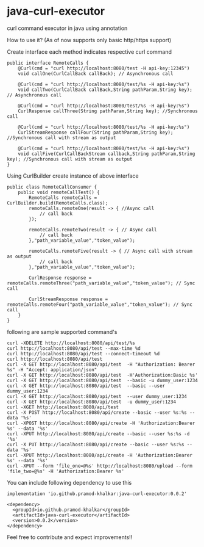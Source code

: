 # java-curl-executor
curl command executor in java using annotation


How to use it? (As of now supports only basic http/https support)

Create interface each method indicates respective curl command

    public interface RemoteCalls {
        @Curl(cmd = "curl http://localhost:8080/test -H api-key:12345")
        void callOne(CurlCallBack callBack); // Asynchronous call

        @Curl(cmd = "curl http://localhost:8080/test/%s -H api-key:%s")
        void callTwo(CurlCallBack callBack,String pathParam,String key); // Asynchronous call

        @Curl(cmd = "curl http://localhost:8080/test/%s -H api-key:%s")
        CurlResponse callThree(String pathParam,String key); //Synchronous call

        @Curl(cmd = "curl http://localhost:8080/test/%s -H api-key:%s")
        CurlStreamResponse callFour(String pathParam,String key); //Synchronous call with stream as output

        @Curl(cmd = "curl http://localhost:8080/test/%s -H api-key:%s")
        void callFive(CurlCallBackStream callback,String pathParam,String key); //Synchronous call with stream as output
    }

Using CurlBuilder create instance of above interface

    public class RemoteCallConsumer {
        public void remoteCallTest() {
            RemoteCalls remoteCalls = CurlBuilder.build(RemoteCalls.class);
            remoteCalls.remoteOne(result -> { //Async call
                // call back     
            });

            remoteCalls.remoteTwo(result -> { // Async call
                // call back
            },"path_variable_value","token_value");

            remoteCalls.remoteFive(result -> { // Async call with stream as output
                // call back
            },"path_variable_value","token_value");
            
            CurlResponse response = remoteCalls.remoteThree("path_variable_value","token_value"); // Sync call

            CurlStreamResponse response = remoteCalls.remoteFour("path_variable_value","token_value"); // Sync call
        }
    }

following are sample supported command's

````
curl -XDELETE http://localhost:8080/api/test/%s
curl http://localhost:8080/api/test --max-time %d
curl http://localhost:8080/api/test --connect-timeout %d
curl http://localhost:8080/api/test
curl -X GET http://localhost:8080/api/test  -H "Authorization: Bearer %s" -H "Accept: application/json"
curl -X GET http://localhost:8080/api/test  -H'Authorization:Basic %s'
curl -X GET http://localhost:8080/api/test  --basic -u dummy_user:1234
curl -X GET http://localhost:8080/api/test  --basic --user dummy_user:1234
curl -X GET http://localhost:8080/api/test  --user dummy_user:1234
curl -X GET http://localhost:8080/api/test  -u dummy_user:1234
curl -XGET http://localhost:8080/api/test
curl -X POST http://localhost:8080/api/create --basic --user %s:%s --data '%s'
curl -XPOST http://localhost:8080/api/create -H 'Authorization:Bearer %s' --data '%s'
curl -XPUT http://localhost:8080/api/create --basic --user %s:%s -d '%s'
curl -X PUT http://localhost:8080/api/create --basic --user %s:%s --data '%s'
curl -XPUT http://localhost:8080/api/create -H 'Authorization:Bearer %s' --data '%s'
curl -XPUT --form 'file_one=@%s' http://localhost:8080/upload --form 'file_two=@%s' -H 'Authorization:Bearer %s'
````
You can include following dependency to use this

````
implementation 'io.github.pramod-khalkar:java-curl-executor:0.0.2'

<dependency>
  <groupId>io.github.pramod-khalkar</groupId>
  <artifactId>java-curl-executor</artifactId>
  <version>0.0.2</version>
</dependency>
````

Feel free to contribute and expect improvements!!
